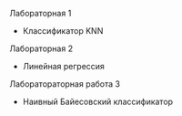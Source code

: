 Лабораторная 1  
 - Классификатор KNN  
 
  Лабораторная 2 
 - Линейная регрессия
 
 Лаборатораторная работа 3
 - Наивный Байесовский классификатор
